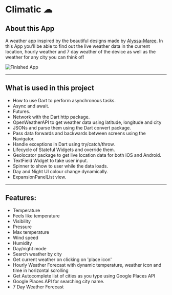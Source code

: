 # Climatic ☁


## About this App

A weather app inspired by the beautiful designs made by [Alyssa-Maree](https://dribbble.com/shots/4531602-Weather-App-Concept). In this App you'll be able to find out the live weather data in the current location, hourly weather and 7 day weather of the device as well as the weather for any city you can think of!

![Finished App](https://cdn.discordapp.com/attachments/570925361576149001/746728236435636314/20200822_192102.gif)

---

## What is used in this project

- How to use Dart to perform asynchronous tasks.
- Async and await.
- Futures.
- Network with the Dart http package.
- OpenWeatherAPI to get weather data using latitude, longitude and city
- JSONs and parse them using the Dart convert package.
- Pass data forwards and backwards between screens using the Navigator.
- Handle exceptions in Dart using try/catch/throw.
- Lifecycle of Stateful Widgets and override them.
- Geolocator package to get live location data for both iOS and Android.
- TextField Widget to take user input.
- Spinner to show to user while the data loads.
- Day and Night UI colour change dynamically.
- ExpansionPanelList view.

---

## Features:

- Temperature
- Feels like temperature
- Visibility
- Pressure
- Max temperature
- Wind speed
- Humidity
- Day/night mode
- Search weather by city
- Get current weather on clicking on 'place icon'
- Hourly Weather Forecast with dynamic temperature, weather icon and time in horizontal scrolling
- Get Autocomplete list of cities as you type using Google Places API
- Google Places API for searching city name.
- 7 Day Weather Forecast
